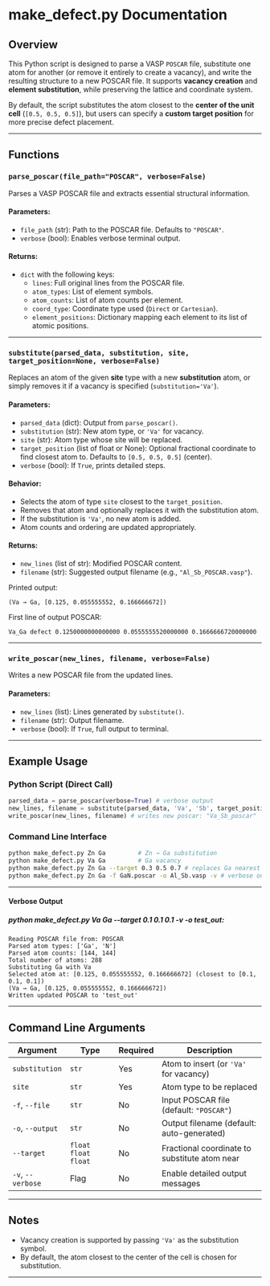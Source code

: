# make_defect.py Documentation

## Overview

This Python script is designed to parse a VASP `POSCAR` file, substitute one atom for another (or remove it entirely to create a vacancy), and write the resulting structure to a new POSCAR file. It supports **vacancy creation** and **element substitution**, while preserving the lattice and coordinate system.  

By default, the script substitutes the atom closest to the **center of the unit cell** (`[0.5, 0.5, 0.5]`), but users can specify a **custom target position** for more precise defect placement.

---

## Functions

### `parse_poscar(file_path="POSCAR", verbose=False)`

Parses a VASP POSCAR file and extracts essential structural information.

#### Parameters:
- `file_path` (str): Path to the POSCAR file. Defaults to `"POSCAR"`.
- `verbose` (bool): Enables verbose terminal output.

#### Returns:
- `dict` with the following keys:
  - `lines`: Full original lines from the POSCAR file.
  - `atom_types`: List of element symbols.
  - `atom_counts`: List of atom counts per element.
  - `coord_type`: Coordinate type used (`Direct` or `Cartesian`).
  - `element_positions`: Dictionary mapping each element to its list of atomic positions.

---

### `substitute(parsed_data, substitution, site, target_position=None, verbose=False)`

Replaces an atom of the given **site** type with a new **substitution** atom, or simply removes it if a vacancy is specified (`substitution='Va'`).

#### Parameters:
- `parsed_data` (dict): Output from `parse_poscar()`.
- `substitution` (str): New atom type, or `'Va'` for vacancy.
- `site` (str): Atom type whose site will be replaced.
- `target_position` (list of float or None): Optional fractional coordinate to find closest atom to. Defaults to `[0.5, 0.5, 0.5]` (center).
- `verbose` (bool): If `True`, prints detailed steps.

#### Behavior:
- Selects the atom of type `site` closest to the `target_position`.
- Removes that atom and optionally replaces it with the substitution atom.
- If the substitution is `'Va'`, no new atom is added.
- Atom counts and ordering are updated appropriately.

#### Returns:
- `new_lines` (list of str): Modified POSCAR content.
- `filename` (str): Suggested output filename (e.g., `"Al_Sb_POSCAR.vasp"`).

Printed output:
```
(Va → Ga, [0.125, 0.055555552, 0.166666672])
```

First line of output POSCAR:
```
Va_Ga defect 0.1250000000000000 0.0555555520000000 0.1666666720000000
```

---

### `write_poscar(new_lines, filename, verbose=False)`

Writes a new POSCAR file from the updated lines.

#### Parameters:
- `new_lines` (list): Lines generated by `substitute()`.
- `filename` (str): Output filename.
- `verbose` (bool): If `True`, full output to terminal.

---

## Example Usage

### Python Script (Direct Call)

```python
parsed_data = parse_poscar(verbose=True) # verbose output
new_lines, filename = substitute(parsed_data, 'Va', 'Sb', target_position=[0.3, 0.5, 0.7], verbose=True) # antimony vacancy at the antimony site nearest 0.3 0.5 0.7
write_poscar(new_lines, filename) # writes new poscar: "Va_Sb_poscar"
```

### Command Line Interface

```bash
python make_defect.py Zn Ga         # Zn → Ga substitution           
python make_defect.py Va Ga         # Ga vacancy              
python make_defect.py Zn Ga --target 0.3 0.5 0.7 # replaces Ga nearest 0.3 0.5 0.7
python make_defect.py Zn Ga -f GaN.poscar -o Al_Sb.vasp -v # verbose output
```

---
#### Verbose Output 
##### python make_defect.py Va Ga --target 0.1 0.1 0.1 -v -o test_out:
```
Reading POSCAR file from: POSCAR
Parsed atom types: ['Ga', 'N']
Parsed atom counts: [144, 144]
Total number of atoms: 288
Substituting Ga with Va
Selected atom at: [0.125, 0.055555552, 0.166666672] (closest to [0.1, 0.1, 0.1])
(Va → Ga, [0.125, 0.055555552, 0.166666672])
Written updated POSCAR to 'test_out'
```

---

## Command Line Arguments

| Argument         | Type         | Required | Description                                                  |
|------------------|--------------|----------|--------------------------------------------------------------|
| `substitution`   | `str`        | Yes      | Atom to insert (or `'Va'` for vacancy)                       |
| `site`           | `str`        | Yes      | Atom type to be replaced                                     |
| `-f`, `--file`   | `str`        | No       | Input POSCAR file (default: `"POSCAR"`)                      |
| `-o`, `--output` | `str`        | No       | Output filename (default: auto-generated)                    |
| `--target`       | `float float float` | No  | Fractional coordinate to substitute atom near               |
| `-v`, `--verbose`| Flag         | No       | Enable detailed output messages                              |

---

## Notes

- Vacancy creation is supported by passing `'Va'` as the substitution symbol.
- By default, the atom closest to the center of the cell is chosen for substitution.


---
